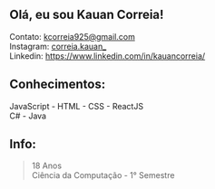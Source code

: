 ## Olá, eu sou Kauan Correia!
Contato: kcorreia925@gmail.com  <br /> 
Instagram: [correia.kauan_](https://www.instagram.com/correia.kauan_/) <br />
Linkedin: https://www.linkedin.com/in/kauancorreia/

## Conhecimentos: 
JavaScript - HTML - CSS - ReactJS <br />
C# - Java <br />

## Info: 
> 18 Anos <br /> 
 Ciência da Computação - 1° Semestre <br /> 

